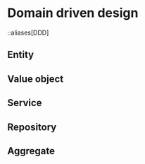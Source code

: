 # Domain driven design

::aliases[DDD]

## Entity

## Value object

## Service

## Repository

## Aggregate

<!--
- https://habr.com/ru/company/oleg-bunin/blog/551428/
-->
